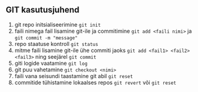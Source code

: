 ## GIT kasutusjuhend

1. git repo initsialiseerimine `git init`
2. faili nimega fail lisamine  git-ile ja commitimine `git add <faili nimi>` ja `git commit -m "message"`
3. repo staatuse kontroll `git status`
4. mitme faili lisamine git-ile ühe commiti jaoks `git add <fail1> <fail2> <fail3>` ning seejärel `git commit`
5. giti logide vaatamine `git log`
6. git puu vahetamine `git checkout <nimi>`
7. faili vana seisundi taastamine git abil `git reset`
8. commitide tühistamine lokaalses repos `git revert` või `git reset`